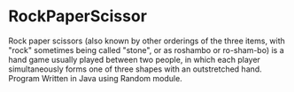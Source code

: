 # RockPaperScissor
Rock paper scissors (also known by other orderings of the three items, with "rock" sometimes being called "stone", or as roshambo or ro-sham-bo) is a hand game usually played between two people, in which each player simultaneously forms one of three shapes with an outstretched hand.
Program Written in Java using Random module.
